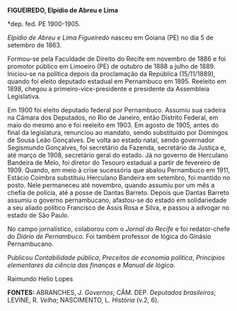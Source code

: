 **FIGUEIREDO, Elpídio de Abreu e Lima**

\*dep. fed. PE 1900-1905.

*Elpídio de Abreu e Lima Figueiredo* nasceu em Goiana (PE) no dia 5 de
setembro de 1863.

Formou-se pela Faculdade de Direito do Recife em novembro de 1886 e foi
promotor público em Limoeiro (PE) de outubro de 1888 a julho de 1889.
Iniciou-se na política depois da proclamação da República (15/11/1889),
quando foi eleito deputado estadual em Pernambuco em 1895. Reeleito em
1898, chegou a primeiro-vice-presidente e presidente da Assembleia
Legislativa.

Em 1900 foi eleito deputado federal por Pernambuco. Assumiu sua cadeira
na Câmara dos Deputados, no Rio de Janeiro, então Distrito Federal, em
maio do mesmo ano e foi reeleito em 1903. Em agosto de 1905, antes do
final da legislatura, renunciou ao mandato, sendo substituído por
Domingos de Sousa Leão Gonçalves. De volta ao estado natal, sendo
governador Segismundo Gonçalves, foi secretário da Fazenda, secretário
da Justiça e, até março de 1908, secretário geral do estado. Já no
governo de Herculano Bandeira de Melo, foi diretor do Tesouro estadual a
partir de fevereiro de 1909. Quando, em meio à crise sucessória que
abalou Pernambuco em 1911, Estácio Coimbra substituiu Herculano Bandeira
em setembro, foi mantido no posto. Nele permaneceu até novembro, quando
assumiu por um mês a chefia de polícia, até a posse de Dantas Barreto.
Depois que Dantas Barreto assumiu o governo pernambucano, afastou-se do
estado em solidariedade a seu aliado político Francisco de Assis Rosa e
Silva, e passou a advogar no estado de São Paulo.

No campo jornalístico, colaborou com o *Jornal do Recife* e foi
redator-chefe do *Diário de Pernambuco*. Foi também professor de lógica
do Ginásio Pernambucano.

Publicou *Contabilidade pública*, *Preceitos de economia política*,
*Princípios elementares da ciência das finanças* e *Manual de lógica*.

Raimundo Helio Lopes

**FONTES:** ABRANCHES, J. *Governos*; CÂM. DEP. *Deputados brasileiros*;
LEVINE, R. *Velha*; NASCIMENTO, L. *História* (v.2, 6).
